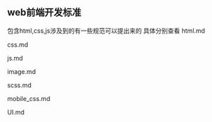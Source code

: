 ## web前端开发标准
包含html,css,js涉及到的有一些规范可以提出来的
具体分别查看
html.md

css.md

js.md

image.md

scss.md

mobile_css.md

UI.md 